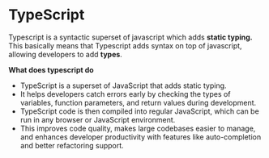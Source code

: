 # TypeScript

Typescript is a syntactic superset of javascript which adds **static typing.**
This basically means that Typescript adds syntax on top of javascript, allowing developers to add **types**.

**What does typescript do**

- TypeScript is a superset of JavaScript that adds static typing. 
- It helps developers catch errors early by checking the types of variables, function parameters, and return values during development. 
- TypeScript code is then compiled into regular JavaScript, which can be run in any browser or JavaScript environment. 
- This improves code quality, makes large codebases easier to manage, and enhances developer productivity with features like auto-completion and better refactoring support.

